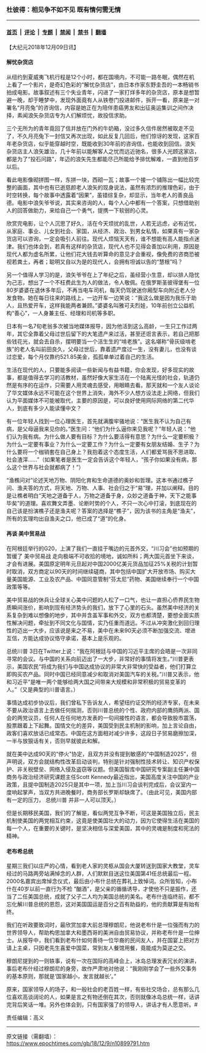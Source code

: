 ### 杜彼得：相见争不如不见 既有情何需无情

---

#### [首页](../../../..?n10899791) &nbsp;|&nbsp; [评论](../../../../../epoch-comment?n10899791) &nbsp;|&nbsp; [专题](../../../../../epoch-special?n10899791) &nbsp;|&nbsp; [禁闻](../../../../../epoch-news?n10899791) &nbsp;|&nbsp; [禁书](../../../../../books?n10899791) &nbsp;|&nbsp; [翻墙](https://github.com/gfw-breaker/nogfw/blob/master/README.md?n10899791)


<div class="post_content" id="artbody" itemprop="articleBody">
 <!-- article content begin -->
 <p>
  【大纪元2018年12月09日讯】
 </p>
 <h4>
  解忧杂货店
 </h4>
 <p>
  从纽约到夏威夷飞机行程是12个小时，都在国境内，不可能一路冬眠，偶然在机上看了一个影片，是奇幻色彩的“解忧杂货店”，由日本作家东野圭吾的一本畅销书拍成电影。故事叙述有三个失业青年，闪进了一家打烊多年的杂货店，原本是想暂避一晚，却于睡梦中，发现外面竟有人从铁卷门投进邮件，拆开一看，原来是一对署名“月亮兔”的咨询信，内容是她正在为陪伴患癌男友和出征奥运集训之间作决择，素闻浪矢杂货店专为人们解烦忧，故投信求助。
 </p>
 <p>
  三个无所为的青年竟回了信并放在门外的牛奶箱，没过多久信件居然被取走不见了，不久月亮兔下一封信又再次出现，如此反复几回后，他们惊讶的发现，这家百年老杂货店，似乎能穿越时空，既能收到30年前的咨询信，也能收到回信。浪矢杂货店主人浪矢雄治，几十年前以能解客人之忧而远近驰名，很多人光顾这家店，都是为了“投石问路”，年迈的浪矢先生都能尽己所能给予排忧解难，一直到他百岁以后。
 </p>
 <p>
  看此电影像砌拼图一样，东拼一块，西砌一瓦；故事一个接一个铺陈出一幅比较完整的画面，其中也有已逝慈颜老人浪矢的现身说法，虽然有浓烈的推理色彩，由于时空转换，每个故事中透露着“因果”，虽错综复杂，却显示，当年老人的善良品德。电影中浪矢爷爷说，其实来咨询的人，每个人心中都有一个答案，只想借助别人的回答做助力，来给自己一个勇气，提携一下软弱的心灵。
 </p>
 <p>
  欣赏完电影，让个人沉思了好久，活在今天烦扰的乱世，人若无远虑，必有近忧，从家庭、事业、儿女到社会、家国，从经济、政治、到男女私情，如果真有一家杂货店可以咨询，一定会吸引人前往。现代人烦恼天天有，谁不想能有高人能指点迷津。我们也体会到，若真有这样的杂货店，现代人也不见得会善加以利用，原因是现代人都为虚名所累，让他们花大钱去听算命的意见才会重视，像免费的咨商恐被视若粪土，再者；聪明又自以为是的现代人，会拥有坦诚以告的“慧根”吗？
 </p>
 <p>
  另一个值得人学习的是，浪矢爷爷在上了年纪之后，虽经营小生意，却以排人隐忧为己志，想出了一个不枉费此生为人的做法，令人敬佩。在俄罗斯圣彼得堡有一位80岁婆婆在退休多年后，不再当电车司机，每天仍驾驶迷你厢型车向附近老人分发食物。她在每日往来的路线上，一边开车一边笑说：“我这么做是因为我乐于助人，且热爱开车，这样我能两者兼顾。”婆婆名叫雅可夫烈娃，10年前创立公益机构“善心”，一人身兼主任、经理和司机等多职。
 </p>
 <p>
  日本有一名7旬老翁多次被当地媒体报导，因为他活到这么高龄，一生只工作过两年，其它全靠着父母过世后留下的大笔遗产来过活，甚至还诳言表示，若自己把那些钱花光，就会去自杀，摆明要当一个活生生的“啃老族”。这名堪称“骨灰级啃老族”的老人名叫前田良久，父母过世后，靠着遗产度过一生，没有妻儿，也没有谈过恋爱，每个月仅靠约521.85美金，孤孤单单过着自己的生活。
 </p>
 <p>
  生活在现代的人，只要能多阅读一些新闻与有益书籍，你会发现，好多现实的故事，都是值得去学习的活教材，虽然好像大家生活在一个陆离光怪的社会，轨道仍然是有序的在运作，只需要人用灵魂去感受，用眼睛去看。那天就和一个友人谈论了华文媒体永远不可能在这个世界上消失，海外不少人想方设法走上网络，但我们认为平面媒体不可能被取代，主要的原因是，可以良好使用网际网络的第二代华人，到底有多少人能读懂中文？
 </p>
 <p>
  有一位年轻人找到一位心理医生，首先就满腹牢骚地说：“医生我不认为自己有病，是父母逼我来见你的。”医生问：“他们为什么逼你来见我呢？”年轻人说：“他们认为我有病。为什么做人要有目标？为什么要活得有意思？为什么一定要积极？为什么一定要有事业？为什么一定要工作？为什么一定要有女朋友结婚、生子？为什么要将一个枷销套在自己身上？我抱着这个态度生活，人们都爱骂我不思进取、社会渣滓……”（如果笔者是医生一定会告诉这个年轻人，“孩子你如果没有病，那么这个世界与社会就都病了！”）
 </p>
 <p>
  “渔樵问对”论述天地万物、阴阳化育和生命道德的奥妙和哲理。这本书通过樵子问、渔夫答的方式，将天地、万物、人事、社会归之于“易”理，并加以阐释。目的是让樵者明白“天地之道备于人，万物之道备于身，众妙之道备于神，天下之能事毕矣”的道理。喜欢舞文弄墨、论断时势的个人，不只一次心中打滚，到底现在的自己该是扮演樵子还是渔夫呢？答案的选择是“樵子”，因为该书的主角是“渔夫”，所有的玄理均出自渔夫之口，他已成了“道”的化身。
 </p>
 <h4>
  再谈
  <ok href="https://www.epochtimes.com/gb/tag/%E7%BE%8E%E4%B8%AD%E8%B4%B8%E6%98%93%E6%88%98.html">
   美中贸易战
  </ok>
 </h4>
 <p>
  在阿根廷举行的G20，上演了我们一直挂于嘴边的元首外交，“川习会”也如预期的暂缓了
  <ok href="https://www.epochtimes.com/gb/tag/%E7%BE%8E%E4%B8%AD%E8%B4%B8%E6%98%93%E6%88%98.html">
   美中贸易战
  </ok>
  走向极端不可收拾的境地，诚如所料；两大国元首坐下来谈，才会有进展。美国原定明年元旦起对中国2000亿美元货品加征25%关税的计划暂时取消，双方商定以90天的时间继续磋商，其中包括中国扩大开放市场、购买大量美国能源、工业及农产品、中国同意管制“芬太尼”药物、美国继续奉行一个中国政策等等。
 </p>
 <p>
  美中贸易战的休兵让全球关心美中问题的人松了一口气，也让一直担心侨界民生物质瞬间涨价，影响到现有经济势头的我们，放下了心里的石头。虽然美中经济的关系复杂到难以想像的地步，其中并含盖军事和外交，双方也都清楚，要想全面实质性解决问题，牵扯到不同文化与国情，实乃任重而道远。不过从冲突激化到回归理性的迈出一大步，应该说是来之不易，美中在未来90天必须不断加强交流、增进互信，方能达成协议恪守承诺，基本上是乐观的。
 </p>
 <p>
  <ok href="https://www.epochtimes.com/gb/tag/%E6%80%BB%E7%BB%9F%E5%B7%9D%E6%99%AE.html">
   总统川普
  </ok>
  3日在Twitter上说：“我在阿根廷与中国的习近平主席的会晤是一次非同寻常的会议。与中国的关系向前迈出了一大步，非常好的事情将发生。”川普更表示，美国农民“将成为我们与中国达成协议的非常大非常快的受益者，他们打算立即购买农产品。同时中国已经同意减少和取消对美国汽车的关税。”川普又表示，他和习近平“是唯一两个能够给两大国之间带来大规模和非常积极的贸易变革的人。”（又是典型的川普语言。）
 </p>
 <p>
  事情达成初步协议后，我们曾私下告诉友人，希望纽约证交所的经济专家，在未来不要从政治语言上去做任何揣测，否则川普总统的个性、政府内部的鹰鸽两派、国会的两党议员，任何人在任何地方发表的一句间接性的语言，都会导致股市震荡，股票跟着上下起舞。国情文化的差异，美国受到民主机制的影响，加上言论自由，政客们喜欢放话已成常态。中国在这方面相对减少许多，这段日子贸易磨擦加深，一半与放狠话有关，否则早就彼此和解。
 </p>
 <p>
  就在美中达成90天的“停火”协定，且双方并没有提到敏感的“中国制造2025”，但声明说，双方会就结构性改革启动谈判，特别是针对强制性技术转让、知识产权保护、非关税壁垒、网络入侵及盗窃等议题。但美国智库中国研究专案副主任兼中国商务与政治经济研究课题主任Scott Kennedy最近指出，美国高度关注中国的产业政策，且提中国制造2025只是其中一项，加上当川习会谈判完成后，会议室内一度响起掌声，当双方共进晚餐时，商务部长罗斯却缺席了。（由此可见，美国内部有一定的压力，
  <ok href="https://www.epochtimes.com/gb/tag/%E6%80%BB%E7%BB%9F%E5%B7%9D%E6%99%AE.html">
   总统川普
  </ok>
  并非一人可以顶天。）
 </p>
 <p>
  但是长期移民美国，我们的了解是，看似两党互争不断，可这是美国独立后，民主机制使美国的两党相互约束，这竟是使美国壮大的动力，因为它使得生活在美国的每一个人，在重要的关键时，是坚决相信与深爱美国，其中的灵魂是制度和宪法的精神。
 </p>
 <h4>
  老布希总统
 </h4>
 <p>
  星期三我们以庄严的心情，看到老人家的灵柩从国会大厦转送到国家大教堂，灵车经过的马路两旁站满悼念的人群，人们默默目送这位美国第41任总统最后一程。2000名嘉宾出席悼念仪式，最后由小布什总统在葬礼上致悼词。众所皆知，小布什在40岁以前一直行为不检 “酗酒”，是父亲的循循诱导，才使他不只是振作，还当了二任美国总统，成就了父子二人均为美国总统的美名。老布什连临终前，都不忘化解川普总统的恩怨，这对美国国运是百分之百有助益的，他的贡献算是有始有终。
 </p>
 <p>
  我们在听政要致词时，最欣赏加拿大前总理穆朗尼，他说老布什是一位强而有力的世界领导人，帮助构思加拿大和墨西哥的美洲自由贸易协议，并称老布什是一位绅士。从报导中，我们看到老布什如何善待一位华裔的民间友人，并在国宴上把对方请上主桌，只因老先生喜爱中国菜，常到友人餐馆用餐，竟能成为莫逆之交。
 </p>
 <p>
  穆朗尼提到的一则轶事，说有一次在国际的高峰会上，冰岛总理发表冗长的演讲，事后老布什经过穆朗尼的身旁，故作严肃地对他说：“我刚刚学会了一些外交事务的基本原则，那就是‘国家越小，发言就越长’。”
 </p>
 <p>
  原来，国家领导人的场子，和一般社会的老百姓一样，有些社交场合，总有那么几位喜欢高谈阔论的人，如果是言之有物还倒在其次，否则就像冰岛总统一样，话讲完背后笑话一堆。另外也体会到，只有国家强了的领导人，讲话才有人愿意听。#
 </p>
 <p>
  责任编辑：高义
 </p>
 <!-- article content end -->
 <div id="below_article_ad">
 </div>
</div>


---

原文链接（需翻墙）：https://www.epochtimes.com/gb/18/12/9/n10899791.htm